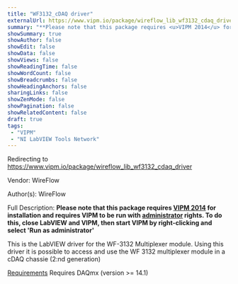 ```yaml
---
title: "WF3132_cDAQ driver"
externalUrl: https://www.vipm.io/package/wireflow_lib_wf3132_cdaq_driver
summary: "**Please note that this package requires <u>VIPM 2014</u> for installation and requires VIPM to be run with <u>administrator</u> rights."
showSummary: true
showAuthor: false
showEdit: false
showData: false
showViews: false
showReadingTime: false
showWordCount: false
showBreadcrumbs: false
showHeadingAnchors: false
sharingLinks: false
showZenMode: false
showPagination: false
showRelatedContent: false
draft: true
tags:
 - "VIPM"
 - "NI LabVIEW Tools Network"
---
```


Redirecting to https://www.vipm.io/package/wireflow_lib_wf3132_cdaq_driver

Vendor: WireFlow

Author(s): WireFlow
 
Full Description:
**Please note that this package requires <u>VIPM 2014</u> for installation and requires VIPM to be run with <u>administrator</u> rights. To do this, close LabVIEW and VIPM, then start VIPM by right-clicking and select 'Run as administrator'**

This is the LabVIEW driver for the WF-3132 Multiplexer module.
Using this driver it is possible to access and use the WF 3132 multiplexer module in a cDAQ chassie (2:nd generation)

<u>Requirements</u>
Requires DAQmx (version >= 14.1)